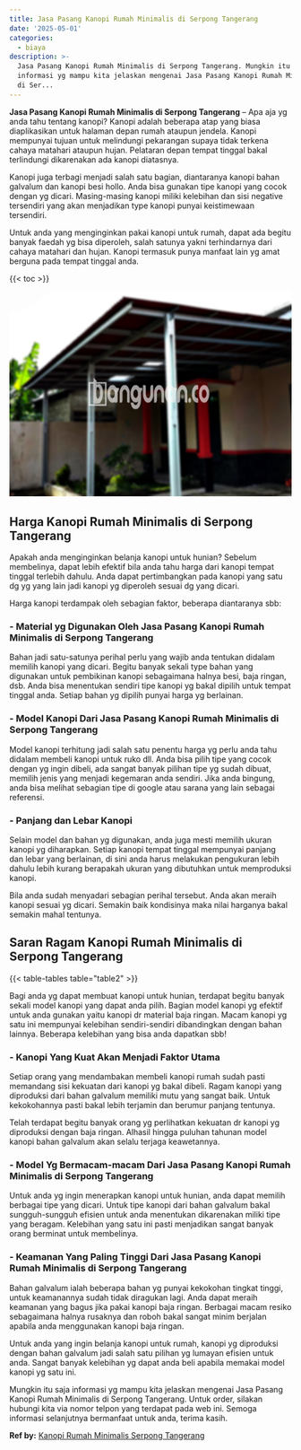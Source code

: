 ```yaml
---
title: Jasa Pasang Kanopi Rumah Minimalis di Serpong Tangerang
date: '2025-05-01'
categories:
  - biaya
description: >-
  Jasa Pasang Kanopi Rumah Minimalis di Serpong Tangerang. Mungkin itu saja
  informasi yg mampu kita jelaskan mengenai Jasa Pasang Kanopi Rumah Minimalis
  di Ser...
---
```


**Jasa Pasang Kanopi Rumah Minimalis di Serpong Tangerang** – Apa aja yg anda tahu tentang kanopi? Kanopi adalah beberapa atap yang biasa diaplikasikan untuk halaman depan rumah ataupun jendela. Kanopi mempunyai tujuan untuk melindungi pekarangan supaya tidak terkena cahaya matahari ataupun hujan. Pelataran depan tempat tinggal bakal terlindungi dikarenakan ada kanopi diatasnya.

Kanopi juga terbagi menjadi salah satu bagian, diantaranya kanopi bahan galvalum dan kanopi besi hollo. Anda bisa gunakan tipe kanopi yang cocok dengan yg dicari. Masing-masing kanopi miliki kelebihan dan sisi negative tersendiri yang akan menjadikan type kanopi punyai keistimewaan tersendiri.

Untuk anda yang menginginkan pakai kanopi untuk rumah, dapat ada begitu banyak faedah yg bisa diperoleh, salah satunya yakni terhindarnya dari cahaya matahari dan hujan. Kanopi termasuk punya manfaat lain yg amat berguna pada tempat tinggal anda.

{{< toc >}}

![Jasa Pasang Kanopi Rumah Minimalis di Serpong Tangerang](/images/harga-kanopi-minimalis-51.png)

## Harga Kanopi Rumah Minimalis di Serpong Tangerang

Apakah anda menginginkan belanja kanopi untuk hunian? Sebelum membelinya, dapat lebih efektif bila anda tahu harga dari kanopi tempat tinggal terlebih dahulu. Anda dapat pertimbangkan pada kanopi yang satu dg yg yang lain jadi kanopi yg diperoleh sesuai dg yang dicari.

Harga kanopi terdampak oleh sebagian faktor, beberapa diantaranya sbb:

### \- Material yg Digunakan Oleh Jasa Pasang Kanopi Rumah Minimalis di Serpong Tangerang

Bahan jadi satu-satunya perihal perlu yang wajib anda tentukan didalam memilih kanopi yang dicari. Begitu banyak sekali type bahan yang digunakan untuk pembikinan kanopi sebagaimana halnya besi, baja ringan, dsb. Anda bisa menentukan sendiri tipe kanopi yg bakal dipilih untuk tempat tinggal anda. Setiap bahan yg dipilih punyai harga yg berlainan.

### \- Model Kanopi Dari Jasa Pasang Kanopi Rumah Minimalis di Serpong Tangerang

Model kanopi terhitung jadi salah satu penentu harga yg perlu anda tahu didalam membeli kanopi untuk ruko dll. Anda bisa pilih tipe yang cocok dengan yg ingin dibeli, ada sangat banyak pilihan tipe yg sudah dibuat, memilih jenis yang menjadi kegemaran anda sendiri. Jika anda bingung, anda bisa melihat sebagian tipe di google atau sarana yang lain sebagai referensi.

### \- Panjang dan Lebar Kanopi

Selain model dan bahan yg digunakan, anda juga mesti memilih ukuran kanopi yg diharapkan. Setiap kanopi tempat tinggal mempunyai panjang dan lebar yang berlainan, di sini anda harus melakukan pengukuran lebih dahulu lebih kurang berapakah ukuran yang dibutuhkan untuk memproduksi kanopi.

Bila anda sudah menyadari sebagian perihal tersebut. Anda akan meraih kanopi sesuai yg dicari. Semakin baik kondisinya maka nilai harganya bakal semakin mahal tentunya.

## Saran Ragam Kanopi Rumah Minimalis di Serpong Tangerang

{{< table-tables table="table2" >}}

Bagi anda yg dapat membuat kanopi untuk hunian, terdapat begitu banyak sekali model kanopi yang dapat anda pilih. Bagian model kanopi yg efektif untuk anda gunakan yaitu kanopi dr material baja ringan. Macam kanopi yg satu ini mempunyai kelebihan sendiri-sendiri dibandingkan dengan bahan lainnya. Beberapa kelebihan yang bisa anda dapatkan sbb!

### \- Kanopi Yang Kuat Akan Menjadi Faktor Utama

Setiap orang yang mendambakan membeli kanopi rumah sudah pasti memandang sisi kekuatan dari kanopi yg bakal dibeli. Ragam kanopi yang diproduksi dari bahan galvalum memiliki mutu yang sangat baik. Untuk kekokohannya pasti bakal lebih terjamin dan berumur panjang tentunya.

Telah terdapat begitu banyak orang yg perlihatkan kekuatan dr kanopi yg diproduksi dengan baja ringan. Alhasil hingga puluhan tahunan model kanopi bahan galvalum akan selalu terjaga keawetannya.

### \- Model Yg Bermacam-macam Dari Jasa Pasang Kanopi Rumah Minimalis di Serpong Tangerang

Untuk anda yg ingin menerapkan kanopi untuk hunian, anda dapat memilih berbagai tipe yang dicari. Untuk tipe kanopi dari bahan galvalum bakal sungguh-sungguh efisien untuk anda menentukan dikarenakan miliki tipe yang beragam. Kelebihan yang satu ini pasti menjadikan sangat banyak orang berminat untuk membelinya.

### \- Keamanan Yang Paling Tinggi Dari Jasa Pasang Kanopi Rumah Minimalis di Serpong Tangerang

Bahan galvalum ialah beberapa bahan yg punyai kekokohan tingkat tinggi, untuk keamanannya sudah tidak diragukan lagi. Anda dapat meraih keamanan yang bagus jika pakai kanopi baja ringan. Berbagai macam resiko sebagaimana halnya rusaknya dan roboh bakal sangat minim berjalan apabila anda menggunakan kanopi baja ringan.

Untuk anda yang ingin belanja kanopi untuk rumah, kanopi yg diproduksi dengan bahan galvalum jadi salah satu pilihan yg lumayan efisien untuk anda. Sangat banyak kelebihan yg dapat anda beli apabila memakai model kanopi yg satu ini.

Mungkin itu saja informasi yg mampu kita jelaskan mengenai Jasa Pasang Kanopi Rumah Minimalis di Serpong Tangerang. Untuk order, silakan hubungi kita via nomor telpon yang terdapat pada web ini. Semoga informasi selanjutnya bermanfaat untuk anda, terima kasih.

**Ref by:**  [Kanopi Rumah Minimalis Serpong Tangerang](https://id.wikipedia.org/wiki/Kanopi)
